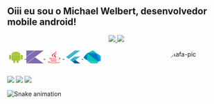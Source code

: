 ## Oiii eu sou o Michael Welbert, desenvolvedor mobile android!
<div align="center">
  <a href="https://github.com/michaelwelbert">
    <img height="180em" src="https://github-readme-stats.vercel.app/api?username=michaelwelbert&show_icons=true&theme=dracula&include_all_commits=true&count_private=true"/>
    <img height="180em" src="https://github-readme-stats.vercel.app/api/top-langs/?username=michaelwelbert&count_private=true&langs_count=2&theme=dracula&hide=javascript,html,swift"/>
</div>
<div style="display: inline_block"><br>
    <img align="center" alt="Rafa-React" height="30" width="40" src="https://raw.githubusercontent.com/devicons/devicon/master/icons/android/android-original.svg">
  <img align="center" alt="Rafa-Js" height="30" width="40" src="https://raw.githubusercontent.com/devicons/devicon/master/icons/kotlin/kotlin-plain.svg">
  <img align="center" alt="Rafa-Ts" height="30" width="40" src="https://raw.githubusercontent.com/devicons/devicon/master/icons/java/java-plain.svg">
  <img align="center" alt="Rafa-HTML" height="30" width="40" src="https://raw.githubusercontent.com/devicons/devicon/master/icons/flutter/flutter-original.svg">
  <img align="center" alt="Rafa-CSS" height="30" width="40" src="https://raw.githubusercontent.com/devicons/devicon/master/icons/dart/dart-original.svg">
   <img align="right" alt="Rafa-pic" style="border-radius:50px;" src="https://github.com/MichaelWelbert/MichaelWelbert/blob/main/work.gif" width="140" height="120" />

  ##
 
<div> 
  <a href="https://instagram.com/_.michaels._" target="_blank"><img src="https://img.shields.io/badge/-Instagram-%23E4405F?style=for-the-badge&logo=instagram&logoColor=white" target="_blank"></a>
  <a href = "mailto:michael.welbert@sga.pucminas.br"><img src="https://img.shields.io/badge/-Gmail-%23333?style=for-the-badge&logo=gmail&logoColor=white" target="_blank"></a>
  <a href="https://www.linkedin.com/in/michaelwelbert" target="_blank"><img src="https://img.shields.io/badge/-LinkedIn-%230077B5?style=for-the-badge&logo=linkedin&logoColor=white" target="_blank"></a> 
 
  ![Snake animation](https://github.com/michaelwelbert/michaelwelbert/blob/output/github-contribution-grid-snake.svg)
 
</div>





